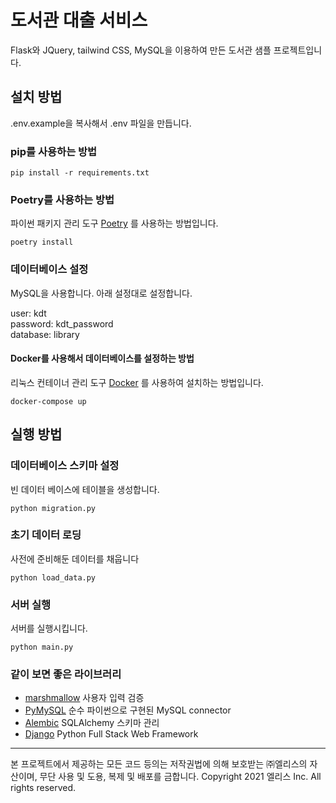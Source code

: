 # 도서관 대출 서비스
Flask와 JQuery, tailwind CSS, MySQL을 이용하여 만든 도서관 샘플 프로젝트입니다.  


## 설치 방법

.env.example을 복사해서 .env 파일을 만듭니다.

### pip를 사용하는 방법
```shell
pip install -r requirements.txt
```

### Poetry를 사용하는 방법
파이썬 패키지 관리 도구 [Poetry](https://python-poetry.org/) 를 사용하는 방법입니다.
```shell
poetry install
```

### 데이터베이스 설정

MySQL을 사용합니다. 아래 설정대로 설정합니다.

user: kdt  
password: kdt_password  
database: library  
#### Docker를 사용해서 데이터베이스를 설정하는 방법
리눅스 컨테이너 관리 도구 [Docker](https://www.docker.com/products/docker-desktop) 를 사용하여 설치하는 방법입니다.

```shell
docker-compose up
```

## 실행 방법

### 데이터베이스 스키마 설정
빈 데이터 베이스에 테이블을 생성합니다.
```shell
python migration.py
```

### 초기 데이터 로딩
사전에 준비해둔 데이터를 채웁니다
```shell
python load_data.py
```

### 서버 실행
서버를 실행시킵니다.
```shell
python main.py
```

### 같이 보면 좋은 라이브러리
- [marshmallow](https://marshmallow.readthedocs.io/en/stable/quickstart.html) 사용자 입력 검증
- [PyMySQL](https://pypi.org/project/PyMySQL/) 순수 파이썬으로 구현된 MySQL connector
- [Alembic](https://alembic.sqlalchemy.org/en/latest/) SQLAlchemy 스키마 관리
- [Django](https://docs.djangoproject.com/ko/3.1/intro/) Python Full Stack Web Framework

---
본 프로젝트에서 제공하는 모든 코드 등의는 저작권법에 의해 보호받는 ㈜엘리스의 자산이며, 무단 사용 및 도용, 복제 및 배포를 금합니다.
Copyright 2021 엘리스 Inc. All rights reserved.
